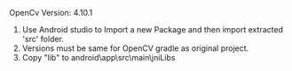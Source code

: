 OpenCv Version: 4.10.1
1. Use Android studio to Import a new Package and then import extracted 'src' folder.
2. Versions must be same for OpenCV gradle as original project.
3. Copy "lib" to android\app\src\main\jniLibs
